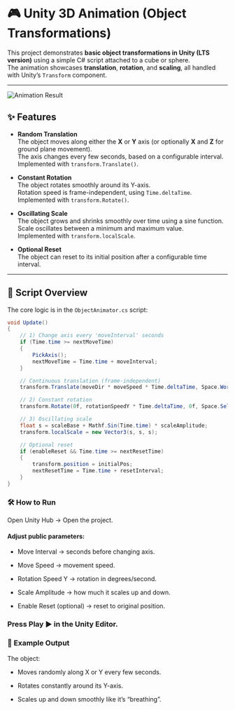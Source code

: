 # 🎮 Unity 3D Animation (Object Transformations)

This project demonstrates **basic object transformations in Unity (LTS version)** using a simple C# script attached to a cube or sphere.  
The animation showcases **translation**, **rotation**, and **scaling**, all handled with Unity’s `Transform` component.

---

![Animation Result](docs/output.gif)

## ✨ Features

- **Random Translation**  
  The object moves along either the **X** or **Y** axis (or optionally **X** and **Z** for ground plane movement).  
  The axis changes every few seconds, based on a configurable interval.  
  Implemented with `transform.Translate()`.

- **Constant Rotation**  
  The object rotates smoothly around its Y-axis.  
  Rotation speed is frame-independent, using `Time.deltaTime`.  
  Implemented with `transform.Rotate()`.

- **Oscillating Scale**  
  The object grows and shrinks smoothly over time using a sine function.  
  Scale oscillates between a minimum and maximum value.  
  Implemented with `transform.localScale`.

- **Optional Reset**  
  The object can reset to its initial position after a configurable time interval.

---

## 📜 Script Overview

The core logic is in the `ObjectAnimator.cs` script:

```csharp
void Update()
{
    // 1) Change axis every 'moveInterval' seconds
    if (Time.time >= nextMoveTime)
    {
        PickAxis();
        nextMoveTime = Time.time + moveInterval;
    }

    // Continuous translation (frame-independent)
    transform.Translate(moveDir * moveSpeed * Time.deltaTime, Space.World);

    // 2) Constant rotation
    transform.Rotate(0f, rotationSpeedY * Time.deltaTime, 0f, Space.Self);

    // 3) Oscillating scale
    float s = scaleBase + Mathf.Sin(Time.time) * scaleAmplitude;
    transform.localScale = new Vector3(s, s, s);

    // Optional reset
    if (enableReset && Time.time >= nextResetTime)
    {
        transform.position = initialPos;
        nextResetTime = Time.time + resetInterval;
    }
}
```

### 🛠️ How to Run

Open Unity Hub → Open the project.

#### Adjust public parameters:

- Move Interval → seconds before changing axis.

- Move Speed → movement speed.

- Rotation Speed Y → rotation in degrees/second.

- Scale Amplitude → how much it scales up and down.

- Enable Reset (optional) → reset to original position.

### Press Play ▶️ in the Unity Editor.

### 🎥 Example Output

The object:

- Moves randomly along X or Y every few seconds.

- Rotates constantly around its Y-axis.

- Scales up and down smoothly like it’s “breathing”.
